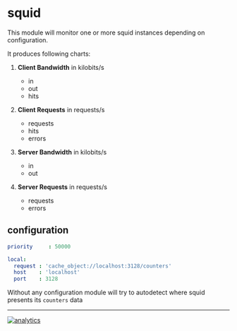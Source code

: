# squid

This module will monitor one or more squid instances depending on configuration.

It produces following charts:

1.  **Client Bandwidth** in kilobits/s

    -   in
    -   out
    -   hits

2.  **Client Requests** in requests/s

    -   requests
    -   hits
    -   errors

3.  **Server Bandwidth** in kilobits/s

    -   in
    -   out

4.  **Server Requests** in requests/s

    -   requests
    -   errors

## configuration

```yaml
priority     : 50000

local:
  request : 'cache_object://localhost:3128/counters'
  host    : 'localhost'
  port    : 3128
```

Without any configuration module will try to autodetect where squid presents its `counters` data

---

[![analytics](https://www.google-analytics.com/collect?v=1&aip=1&t=pageview&_s=1&ds=github&dr=https%3A%2F%2Fgithub.com%2Fnetdata%2Fnetdata&dl=https%3A%2F%2Fmy-netdata.io%2Fgithub%2Fcollectors%2Fpython.d.plugin%2Fsquid%2FREADME&_u=MAC~&cid=5792dfd7-8dc4-476b-af31-da2fdb9f93d2&tid=UA-64295674-3)](<>)
